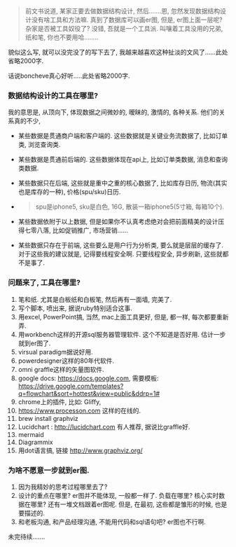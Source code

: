 > 前文书说道, 某家正要去做数据结构设计, 然后.......恩, 忽然发现数据结构设计没有啥工具和方法嘛. 真到了数据库可以画er图, 但是, er图上面一层呢?  杂家是否被工具奴役了? 没错, 吾就是一个工具派. 叫嚷着工具没用的兄弟, 纸和笔, 你也不要用哈........

貌似这么写, 就可以没完没了的写下去了, 我越来越喜欢这种扯淡的文风了......此处省略2000字.

话说boncheve真心好听.....此处省略2000字.

### 数据结构设计的工具在哪里?

我的意思是, 从顶向下, 体现数据之间微妙的, 暧昧的, 激情的, 各种关系. 他们的关系真的不少, 

- 某些数据是贯通商户端和客户端的. 这些数据就是关键业务流数据了, 比如订单类, 浏览查询类.

- 某些数据是贯通前后端的. 这些数据体现在api上, 比如订单类数据, 消息和查询类数据.

- 某些数据只在后端, 这些就是重中之重的核心数据了, 比如库存日历, 物流(其实也是库存的一种), 价格(spu/sku)日历.

- > spu是iphone5, sku是白色, 16G, 散装一箱iphone5(5寸箱, 每箱10个). 

- 某些数据依附于以上数据, 但是如果你不认真考虑绝对会把前面精美的设计压得七零八落, 比如促销推广, 市场营销......

- 某些数据只存在于前端, 这些要么是用户行为分析类, 要么就是层层的缓存了. 对于这些我的建议就是, 记得要线程安全啊. 只要线程安全, 异步刷新, 这些就都不是事了.

### 问题来了, 工具在哪里?

1. 笔和纸. 尤其是白板纸和白板笔, 然后再有一面墙, 完美了.
2. 写个脚本, 喷出来, 据说ruby特别适合这事. 
3. 用excel, PowerPoint搞, 当然, mac上面工具更好, 但是, 都一样, 每次都要重新弄.
4. 用workbench这样的开源sql服务器管理软件. 这个不知道是否好用. 估计一步就到er图了.
5. virsual paradigm据说好用.
6. powerdesigner这样的80年代软件.
7. omni graffle这样的矢量图软件.
8. google docs: https://docs.google.com, 需要模板: https://drive.google.com/templates?q=flowchart&sort=hottest&view=public&ddrp=1#
9. chrome上的插件, 比如: Gliffy, 
10. https://www.processon.com 这样的在线的.
11. brew install graphviz
12. Lucidchart : http://lucidchart.com 有人推荐, 据说比graffle好.
13. mermaid
14. Diagrammix
15. 用dot语言搞, 链接 http://www.graphviz.org/

### 为啥不愿意一步就到er图.

1. 因为我精妙的思考过程哪里去了?
2. 设计的重点在哪里? er图并不能体现, 一般都一样了. 负载在哪里? 核心实时数据在哪里? 还有一堆文档跟着er图呢. 但是, 在最初, 这些都是雏形的时候, 也是要描述的.
3. 和老板沟通, 和产品经理沟通, 不能用代码和sql语句吧? er图也不行啊.





未完待续.......



